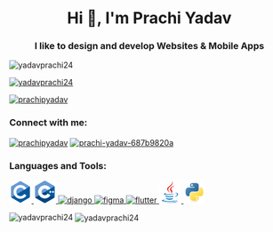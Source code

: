 <h1 align="center">Hi 👋, I'm Prachi Yadav</h1>
<h3 align="center">I like to design and develop Websites & Mobile Apps</h3>

<p align="left"> <img src="https://komarev.com/ghpvc/?username=yadavprachi24&label=Profile%20views&color=0e75b6&style=flat" alt="yadavprachi24" /> </p>

<p align="left"> <a href="https://github.com/ryo-ma/github-profile-trophy"><img src="https://github-profile-trophy.vercel.app/?username=yadavprachi24" alt="yadavprachi24" /></a> </p>

<p align="left"> <a href="https://twitter.com/prachipyadav" target="blank"><img src="https://img.shields.io/twitter/follow/prachipyadav?logo=twitter&style=for-the-badge" alt="prachipyadav" /></a> </p>

<h3 align="left">Connect with me:</h3>
<p align="left">
<a href="https://twitter.com/prachipyadav" target="blank"><img align="center" src="https://raw.githubusercontent.com/rahuldkjain/github-profile-readme-generator/master/src/images/icons/Social/twitter.svg" alt="prachipyadav" height="30" width="40" /></a>
<a href="https://linkedin.com/in/prachi-yadav-687b9820a" target="blank"><img align="center" src="https://raw.githubusercontent.com/rahuldkjain/github-profile-readme-generator/master/src/images/icons/Social/linked-in-alt.svg" alt="prachi-yadav-687b9820a" height="30" width="40" /></a>
</p>

<h3 align="left">Languages and Tools:</h3>
<p align="left"> <a href="https://www.cprogramming.com/" target="_blank" rel="noreferrer"> <img src="https://raw.githubusercontent.com/devicons/devicon/master/icons/c/c-original.svg" alt="c" width="40" height="40"/> </a> <a href="https://www.w3schools.com/cpp/" target="_blank" rel="noreferrer"> <img src="https://raw.githubusercontent.com/devicons/devicon/master/icons/cplusplus/cplusplus-original.svg" alt="cplusplus" width="40" height="40"/> </a> <a href="https://www.djangoproject.com/" target="_blank" rel="noreferrer"> <img src="https://cdn.worldvectorlogo.com/logos/django.svg" alt="django" width="40" height="40"/> </a> <a href="https://www.figma.com/" target="_blank" rel="noreferrer"> <img src="https://www.vectorlogo.zone/logos/figma/figma-icon.svg" alt="figma" width="40" height="40"/> </a> <a href="https://flutter.dev" target="_blank" rel="noreferrer"> <img src="https://www.vectorlogo.zone/logos/flutterio/flutterio-icon.svg" alt="flutter" width="40" height="40"/> </a> <a href="https://www.java.com" target="_blank" rel="noreferrer"> <img src="https://raw.githubusercontent.com/devicons/devicon/master/icons/java/java-original.svg" alt="java" width="40" height="40"/> </a> <a href="https://www.python.org" target="_blank" rel="noreferrer"> <img src="https://raw.githubusercontent.com/devicons/devicon/master/icons/python/python-original.svg" alt="python" width="40" height="40"/> </a> </p>

<p><img align="left" src="https://github-readme-stats.vercel.app/api/top-langs?username=yadavprachi24&show_icons=true&locale=en&layout=compact" alt="yadavprachi24" /></p>

<p>&nbsp;<img align="center" src="https://github-readme-stats.vercel.app/api?username=yadavprachi24&show_icons=true&locale=en" alt="yadavprachi24" /></p>


